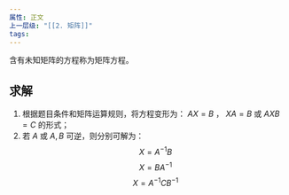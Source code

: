 ```yaml
---
属性: 正文
上一层级: "[[2. 矩阵]]"
tags:
---
```


含有未知矩阵的方程称为矩阵方程。

## 求解

1. 根据题目条件和矩阵运算规则，将方程变形为： $AX=B$ ， $XA=B$ 或 $AXB=C$ 的形式；
2. 若 $A$ 或 $A, B$ 可逆，则分别可解为： $$X = A^{-1}B$$ $$X = BA^{-1}$$ $$X = A^{-1}CB^{-1}$$
